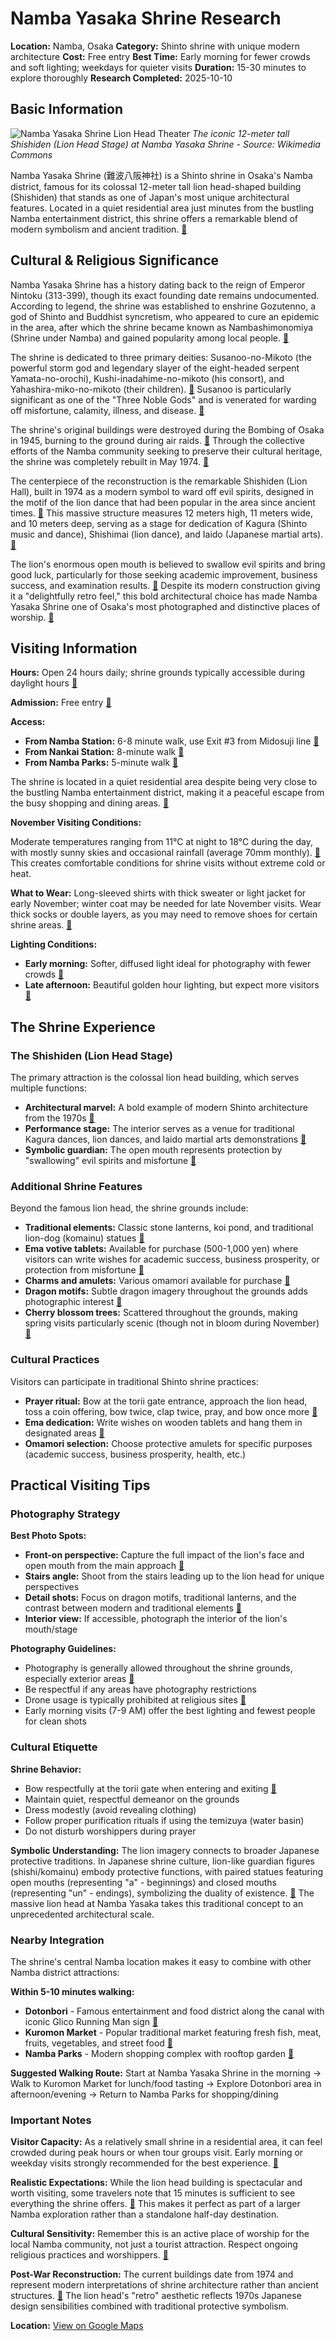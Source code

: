 # Namba Yasaka Shrine Research

**Location:** Namba, Osaka
**Category:** Shinto shrine with unique modern architecture
**Cost:** Free entry
**Best Time:** Early morning for fewer crowds and soft lighting; weekdays for quieter visits
**Duration:** 15-30 minutes to explore thoroughly
**Research Completed:** 2025-10-10

## Basic Information

![Namba Yasaka Shrine Lion Head Theater](https://upload.wikimedia.org/wikipedia/commons/thumb/2/23/Namba-Yasaka-Shrine-lions_head_theater.jpg/1280px-Namba-Yasaka-Shrine-lions_head_theater.jpg)
*The iconic 12-meter tall Shishiden (Lion Head Stage) at Namba Yasaka Shrine - Source: Wikimedia Commons*

Namba Yasaka Shrine (難波八阪神社) is a Shinto shrine in Osaka's Namba district, famous for its colossal 12-meter tall lion head-shaped building (Shishiden) that stands as one of Japan's most unique architectural features. Located in a quiet residential area just minutes from the bustling Namba entertainment district, this shrine offers a remarkable blend of modern symbolism and ancient tradition. [🔗](https://japaninsides.com/namba-yasaka-shrine-ultimate-guide-history-culture-festivals-tips-44527)

## Cultural & Religious Significance

Namba Yasaka Shrine has a history dating back to the reign of Emperor Nintoku (313-399), though its exact founding date remains undocumented. According to legend, the shrine was established to enshrine Gozutenno, a god of Shinto and Buddhist syncretism, who appeared to cure an epidemic in the area, after which the shrine became known as Nambashimonomiya (Shrine under Namba) and gained popularity among local people. [🔗](https://www.howto-osaka.com/en/features/features96/)

The shrine is dedicated to three primary deities: Susanoo-no-Mikoto (the powerful storm god and legendary slayer of the eight-headed serpent Yamata-no-orochi), Kushi-inadahime-no-mikoto (his consort), and Yahashira-miko-no-mikoto (their children). [🔗](https://www.gltjp.com/en/directory/item/14268/) Susanoo is particularly significant as one of the "Three Noble Gods" and is venerated for warding off misfortune, calamity, illness, and disease. [🔗](https://simple.wikipedia.org/wiki/Nanba_Yasaka_Shrine)

The shrine's original buildings were destroyed during the Bombing of Osaka in 1945, burning to the ground during air raids. [🔗](https://simple.wikipedia.org/wiki/Nanba_Yasaka_Shrine) Through the collective efforts of the Namba community seeking to preserve their cultural heritage, the shrine was completely rebuilt in May 1974. [🔗](https://www.gltjp.com/en/directory/item/14268/)

The centerpiece of the reconstruction is the remarkable Shishiden (Lion Hall), built in 1974 as a modern symbol to ward off evil spirits, designed in the motif of the lion dance that had been popular in the area since ancient times. [🔗](https://www.gltjp.com/en/directory/item/14268/) This massive structure measures 12 meters high, 11 meters wide, and 10 meters deep, serving as a stage for dedication of Kagura (Shinto music and dance), Shishimai (lion dance), and Iaido (Japanese martial arts). [🔗](https://www.howto-osaka.com/en/features/features96/)

The lion's enormous open mouth is believed to swallow evil spirits and bring good luck, particularly for those seeking academic improvement, business success, and examination results. [🔗](https://travel.gaijinpot.com/namba-yasaka-shrine/) Despite its modern construction giving it a "delightfully retro feel," this bold architectural choice has made Namba Yasaka Shrine one of Osaka's most photographed and distinctive places of worship. [🔗](https://www.kanpai-japan.com/osaka/namba-yasaka-jinja)

## Visiting Information

**Hours:** Open 24 hours daily; shrine grounds typically accessible during daylight hours [🔗](https://www.gltjp.com/en/directory/item/14268/)

**Admission:** Free entry [🔗](https://airial.travel/attractions/japan/osaka/namba-yasaka-shrine-osaka-maZYDqK2)

**Access:**
- **From Namba Station:** 6-8 minute walk, use Exit #3 from Midosuji line [🔗](https://travel.gaijinpot.com/namba-yasaka-shrine/)
- **From Nankai Station:** 8-minute walk [🔗](https://www.gltjp.com/en/directory/item/14268/)
- **From Namba Parks:** 5-minute walk [🔗](https://www.tripadvisor.com/AttractionsNear-g298566-d1788794-Namba_Yasaka_Shrine-Osaka_Osaka_Prefecture_Kinki.html)

The shrine is located in a quiet residential area despite being very close to the bustling Namba entertainment district, making it a peaceful escape from the busy shopping and dining areas. [🔗](https://insideosaka.com/namba-yasaka-shrine/)

**November Visiting Conditions:**

Moderate temperatures ranging from 11°C at night to 18°C during the day, with mostly sunny skies and occasional rainfall (average 70mm monthly). [🔗](https://www.agatetravel.com/japan/osaka/weather-in-november.html) This creates comfortable conditions for shrine visits without extreme cold or heat.

**What to Wear:** Long-sleeved shirts with thick sweater or light jacket for early November; winter coat may be needed for late November visits. Wear thick socks or double layers, as you may need to remove shoes for certain shrine areas. [🔗](https://www.the-kansai-guide.com/en/article/item/16221/)

**Lighting Conditions:**
- **Early morning:** Softer, diffused light ideal for photography with fewer crowds [🔗](https://www.tripadvisor.com/Attraction_Review-g298566-d1788794-Reviews-Namba_Yasaka_Shrine-Osaka_Osaka_Prefecture_Kinki.html)
- **Late afternoon:** Beautiful golden hour lighting, but expect more visitors [🔗](https://airial.travel/attractions/japan/osaka/namba-yasaka-shrine-osaka-maZYDqK2)

## The Shrine Experience

### The Shishiden (Lion Head Stage)

The primary attraction is the colossal lion head building, which serves multiple functions:
- **Architectural marvel:** A bold example of modern Shinto architecture from the 1970s [🔗](https://www.kanpai-japan.com/osaka/namba-yasaka-jinja)
- **Performance stage:** The interior serves as a venue for traditional Kagura dances, lion dances, and Iaido martial arts demonstrations [🔗](https://www.gltjp.com/en/directory/item/14268/)
- **Symbolic guardian:** The open mouth represents protection by "swallowing" evil spirits and misfortune [🔗](https://www.howto-osaka.com/en/features/features96/)

### Additional Shrine Features

Beyond the famous lion head, the shrine grounds include:
- **Traditional elements:** Classic stone lanterns, koi pond, and traditional lion-dog (komainu) statues [🔗](https://www.klook.com/en-US/destination/p50063528-namba-yasaka-jinja/)
- **Ema votive tablets:** Available for purchase (500-1,000 yen) where visitors can write wishes for academic success, business prosperity, or protection from misfortune [🔗](https://mindtrip.ai/attraction/osaka/namba-yasaka-jinja/at-SWdchSjr)
- **Charms and amulets:** Various omamori available for purchase [🔗](https://mindtrip.ai/attraction/osaka/namba-yasaka-jinja/at-SWdchSjr)
- **Dragon motifs:** Subtle dragon imagery throughout the grounds adds photographic interest [🔗](https://www.tripadvisor.com/Attraction_Review-g298566-d1788794-Reviews-Namba_Yasaka_Shrine-Osaka_Osaka_Prefecture_Kinki.html)
- **Cherry blossom trees:** Scattered throughout the grounds, making spring visits particularly scenic (though not in bloom during November) [🔗](https://www.klook.com/en-US/destination/p50063528-namba-yasaka-jinja/)

### Cultural Practices

Visitors can participate in traditional Shinto shrine practices:
- **Prayer ritual:** Bow at the torii gate entrance, approach the lion head, toss a coin offering, bow twice, clap twice, pray, and bow once more [🔗](https://airial.travel/attractions/japan/osaka/namba-yasaka-shrine-osaka-maZYDqK2)
- **Ema dedication:** Write wishes on wooden tablets and hang them in designated areas [🔗](https://www.japan-experience.com/plan-your-trip/to-know/understanding-japan/ema)
- **Omamori selection:** Choose protective amulets for specific purposes (academic success, business prosperity, health, etc.)

## Practical Visiting Tips

### Photography Strategy

**Best Photo Spots:**
- **Front-on perspective:** Capture the full impact of the lion's face and open mouth from the main approach [🔗](https://www.tripadvisor.com/Attraction_Review-g298566-d1788794-Reviews-Namba_Yasaka_Shrine-Osaka_Osaka_Prefecture_Kinki.html)
- **Stairs angle:** Shoot from the stairs leading up to the lion head for unique perspectives
- **Detail shots:** Focus on dragon motifs, traditional lanterns, and the contrast between modern and traditional elements [🔗](https://www.tripadvisor.com/Attraction_Review-g298566-d1788794-Reviews-Namba_Yasaka_Shrine-Osaka_Osaka_Prefecture_Kinki.html)
- **Interior view:** If accessible, photograph the interior of the lion's mouth/stage

**Photography Guidelines:**
- Photography is generally allowed throughout the shrine grounds, especially exterior areas [🔗](https://airial.travel/attractions/japan/osaka/namba-yasaka-shrine-osaka-maZYDqK2)
- Be respectful if any areas have photography restrictions
- Drone usage is typically prohibited at religious sites [🔗](https://insideosaka.com/namba-yasaka-shrine/)
- Early morning visits (7-9 AM) offer the best lighting and fewest people for clean shots

### Cultural Etiquette

**Shrine Behavior:**
- Bow respectfully at the torii gate when entering and exiting [🔗](https://mindtrip.ai/attraction/osaka/namba-yasaka-jinja/at-SWdchSjr)
- Maintain quiet, respectful demeanor on the grounds
- Dress modestly (avoid revealing clothing)
- Follow proper purification rituals if using the temizuya (water basin)
- Do not disturb worshippers during prayer

**Symbolic Understanding:**
The lion imagery connects to broader Japanese protective traditions. In Japanese shrine culture, lion-like guardian figures (shishi/komainu) embody protective functions, with paired statues featuring open mouths (representing "a" - beginnings) and closed mouths (representing "un" - endings), symbolizing the duality of existence. [🔗](https://www.onmarkproductions.com/html/shishi.shtml) The massive lion head at Namba Yasaka takes this traditional concept to an unprecedented architectural scale.

### Nearby Integration

The shrine's central Namba location makes it easy to combine with other Namba district attractions:

**Within 5-10 minutes walking:**
- **Dotonbori** - Famous entertainment and food district along the canal with iconic Glico Running Man sign [🔗](https://www.tripadvisor.com/AttractionsNear-g298566-d1788794-Namba_Yasaka_Shrine-Osaka_Osaka_Prefecture_Kinki.html)
- **Kuromon Market** - Popular traditional market featuring fresh fish, meat, fruits, vegetables, and street food [🔗](https://www.tripadvisor.com/AttractionsNear-g298566-d1788794-Namba_Yasaka_Shrine-Osaka_Osaka_Prefecture_Kinki.html)
- **Namba Parks** - Modern shopping complex with rooftop garden [🔗](https://www.tripadvisor.com/AttractionsNear-g298566-d1788794-Namba_Yasaka_Shrine-Osaka_Osaka_Prefecture_Kinki.html)

**Suggested Walking Route:**
Start at Namba Yasaka Shrine in the morning → Walk to Kuromon Market for lunch/food tasting → Explore Dotonbori area in afternoon/evening → Return to Namba Parks for shopping/dining

### Important Notes

**Visitor Capacity:** As a relatively small shrine in a residential area, it can feel crowded during peak hours or when tour groups visit. Early morning or weekday visits strongly recommended for the best experience. [🔗](https://www.tripadvisor.com/Attraction_Review-g298566-d1788794-Reviews-Namba_Yasaka_Shrine-Osaka_Osaka_Prefecture_Kinki.html)

**Realistic Expectations:** While the lion head building is spectacular and worth visiting, some travelers note that 15 minutes is sufficient to see everything the shrine offers. [🔗](https://www.klook.com/en-US/destination/p50063528-namba-yasaka-jinja/) This makes it perfect as part of a larger Namba exploration rather than a standalone half-day destination.

**Cultural Sensitivity:** Remember this is an active place of worship for the local Namba community, not just a tourist attraction. Respect ongoing religious practices and worshippers. [🔗](https://mindtrip.ai/attraction/osaka/namba-yasaka-jinja/at-SWdchSjr)

**Post-War Reconstruction:** The current buildings date from 1974 and represent modern interpretations of shrine architecture rather than ancient structures. [🔗](https://simple.wikipedia.org/wiki/Nanba_Yasaka_Shrine) The lion head's "retro" aesthetic reflects 1970s Japanese design sensibilities combined with traditional protective symbolism.

**Location:** [View on Google Maps](https://maps.google.com/maps?q=34.6616246,135.4966915)
